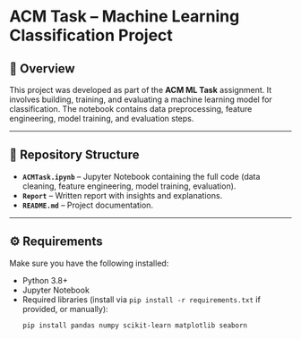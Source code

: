 # ACM Task – Machine Learning Classification Project  

## 📌 Overview  
This project was developed as part of the **ACM ML Task** assignment. It involves building, training, and evaluating a machine learning model for classification. The notebook contains data preprocessing, feature engineering, model training, and evaluation steps.  

---

## 📂 Repository Structure  
- **`ACMTask.ipynb`** – Jupyter Notebook containing the full code (data cleaning, feature engineering, model training, evaluation).  
- **`Report`** – Written report with insights and explanations.  
- **`README.md`** – Project documentation.  

---

## ⚙️ Requirements  
Make sure you have the following installed:  

- Python 3.8+  
- Jupyter Notebook  
- Required libraries (install via `pip install -r requirements.txt` if provided, or manually):  
  ```bash
  pip install pandas numpy scikit-learn matplotlib seaborn
